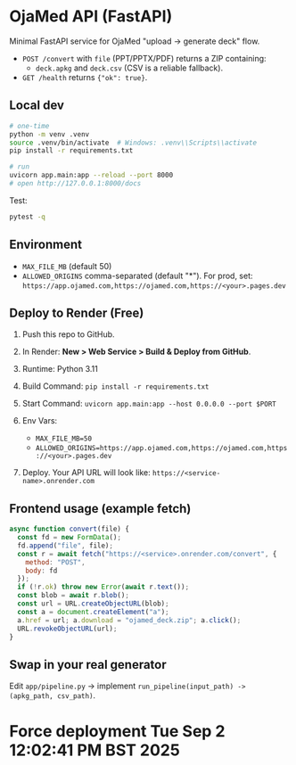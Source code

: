 # OjaMed API (FastAPI)

Minimal FastAPI service for OjaMed "upload -> generate deck" flow.
- `POST /convert` with `file` (PPT/PPTX/PDF) returns a ZIP containing:
  - `deck.apkg` and `deck.csv` (CSV is a reliable fallback).
- `GET /health` returns `{"ok": true}`.

## Local dev

```bash
# one-time
python -m venv .venv
source .venv/bin/activate  # Windows: .venv\\Scripts\\activate
pip install -r requirements.txt

# run
uvicorn app.main:app --reload --port 8000
# open http://127.0.0.1:8000/docs
```

Test:

```bash
pytest -q
```

## Environment

* `MAX_FILE_MB` (default 50)
* `ALLOWED_ORIGINS` comma-separated (default "\*"). For prod, set:
  `https://app.ojamed.com,https://ojamed.com,https://<your>.pages.dev`

## Deploy to Render (Free)

1. Push this repo to GitHub.
2. In Render: **New > Web Service > Build & Deploy from GitHub**.
3. Runtime: Python 3.11
4. Build Command: `pip install -r requirements.txt`
5. Start Command: `uvicorn app.main:app --host 0.0.0.0 --port $PORT`
6. Env Vars:

   * `MAX_FILE_MB=50`
   * `ALLOWED_ORIGINS=https://app.ojamed.com,https://ojamed.com,https://<your>.pages.dev`
7. Deploy. Your API URL will look like:
   `https://<service-name>.onrender.com`

## Frontend usage (example fetch)

```js
async function convert(file) {
  const fd = new FormData();
  fd.append("file", file);
  const r = await fetch("https://<service>.onrender.com/convert", {
    method: "POST",
    body: fd
  });
  if (!r.ok) throw new Error(await r.text());
  const blob = await r.blob();
  const url = URL.createObjectURL(blob);
  const a = document.createElement("a");
  a.href = url; a.download = "ojamed_deck.zip"; a.click();
  URL.revokeObjectURL(url);
}
```

## Swap in your real generator

Edit `app/pipeline.py` → implement `run_pipeline(input_path) -> (apkg_path, csv_path)`.
# Force deployment Tue Sep  2 12:02:41 PM BST 2025
